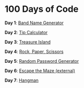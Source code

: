 # 100 Days of Code

**Day 1**: [Band Name Generator](./day-001/)

**Day 2**: [Tip Calculator](./day-002/)

**Day 3**: [Treasure Island](./day-003/)

**Day 4**: [Rock, Paper, Scissors](./day-004/)

**Day 5**: [Random Password Generator](./day-005/)

**Day 6**: [Escape the Maze (external)](https://reeborg.ca/reeborg.html?lang=en&mode=python&menu=worlds%2Fmenus%2Freeborg_intro_en.json&name=Maze&url=worlds%2Ftutorial_en%2Fmaze1.json)

**Day 7**: [Hangman](./day-007/)
